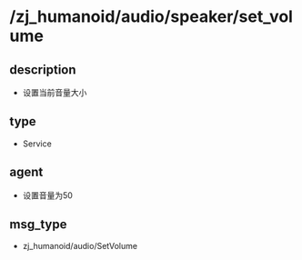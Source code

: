 ﻿# /zj_humanoid/audio/speaker/set_volume

## description
- 设置当前音量大小

## type
- Service

## agent
- 设置音量为50

## msg_type
- zj_humanoid/audio/SetVolume

